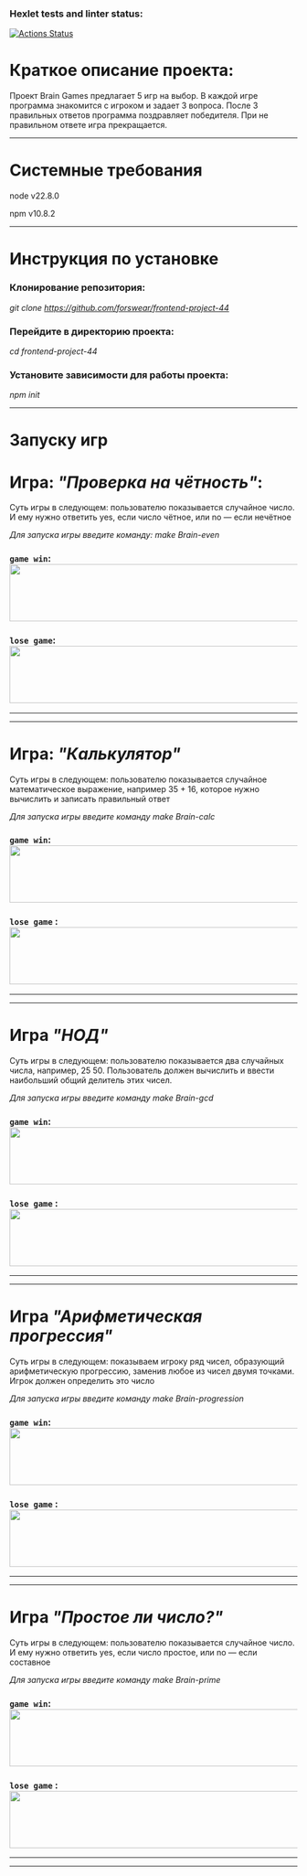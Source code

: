 ### Hexlet tests and linter status:
[![Actions Status](https://github.com/forswear/frontend-project-44/actions/workflows/hexlet-check.yml/badge.svg)](https://github.com/forswear/frontend-project-44/actions)


# Краткое описание проекта:
Проект Brain Games предлагает 5 игр на выбор. В каждой игре программа знакомится с игроком и задает 3 вопроса. После 3 правильных ответов программа поздравляет победителя. При не правильном ответе игра прекращается.

---

# Системные требования

node v22.8.0

npm  v10.8.2

---

# Инструкция по установке

### Клонирование репозитория:  
_git clone https://github.com/forswear/frontend-project-44_
### Перейдите в директорию проекта: 
_cd frontend-project-44_
### Установите зависимости для работы проекта: 
_npm init_

---

# Запуску игр

# **Игра: _"Проверка на чётность"_**:   
Суть игры в следующем: пользователю показывается случайное число. И ему нужно ответить yes, если число чётное, или no — если нечётное

*Для запуска игры введите команду: _make Brain-even_*


### `game win`: <a href="https://asciinema.org/a/azzpllBsI7hstIAcVTe9lZIyE" target="_blank"><img src="https://asciinema.org/a/azzpllBsI7hstIAcVTe9lZIyE.svg" width="1000" height="100" /></a>

### `lose game`: <a href="https://asciinema.org/a/2YdMmeWm3Q605sAd5Phnp5L4j" target="_blank"><img src="https://asciinema.org/a/2YdMmeWm3Q605sAd5Phnp5L4j.svg" width="1000" height="100" /></a>

---
---


# **Игра: _"Калькулятор"_**  
Суть игры в следующем: пользователю показывается случайное математическое выражение, например 35 + 16, которое нужно вычислить и записать правильный ответ

*Для запуска игры введите команду make Brain-calc*

### `game win`:  <a href="https://asciinema.org/a/MafTXdRKf9uAhu87xSsjNz6jq" target="_blank"><img src="https://asciinema.org/a/MafTXdRKf9uAhu87xSsjNz6jq.svg" width="1000" height="100" /></a>

### `lose game` : <a href="https://asciinema.org/a/yk73ReIldb2O0NtshbzwLnIns" target="_blank"><img src="https://asciinema.org/a/yk73ReIldb2O0NtshbzwLnIns.svg" width="1000" height="100" /></a> 

---
---


# **Игра _"НОД"_** 
Суть игры в следующем: пользователю показывается два случайных числа, например, 25 50. Пользователь должен вычислить и ввести наибольший общий делитель этих чисел.

*Для запуска игры введите команду make Brain-gcd*


### `game win`: <a href="https://asciinema.org/a/0NnCkwr0arUXcvvnRcSAa8APx" target="_blank"><img src="https://asciinema.org/a/0NnCkwr0arUXcvvnRcSAa8APx.svg" width="1000" height="100" /></a>

### `lose game` : <a href="https://asciinema.org/a/FZtRU1gQ3EJushN1luWNhOaJm" target="_blank"><img src="https://asciinema.org/a/FZtRU1gQ3EJushN1luWNhOaJm.svg" width="1000" height="100" /></a>

---
---


# **Игра  _"Арифметическая прогрессия"_**
Суть игры в следующем: показываем игроку ряд чисел, образующий арифметическую прогрессию, заменив любое из чисел двумя точками. Игрок должен определить это число
  
*Для запуска игры введите команду make Brain-progression*


### `game win`: <a href="https://asciinema.org/a/1Wa8Tq4qZugXUn23TKZDbjb08" target="_blank"><img src="https://asciinema.org/a/1Wa8Tq4qZugXUn23TKZDbjb08.svg" width="1000" height="100" /></a>

### `lose game` : <a href="https://asciinema.org/a/1WSxbliq2EQOHmGIukpxLnN7c" target="_blank"><img src="https://asciinema.org/a/1WSxbliq2EQOHmGIukpxLnN7c.svg" width="1000" height="100" /></a>

---
---


# **Игра _"Простое ли число?"_** 
Суть игры в следующем: пользователю показывается случайное число. И ему нужно ответить yes, если число простое, или no — если составное

*Для запуска игры введите команду make Brain-prime*


### `game win`:  <a href="https://asciinema.org/a/nuC7HKbLv9acY9SyzvtzIGlLK" target="_blank"><img src="https://asciinema.org/a/nuC7HKbLv9acY9SyzvtzIGlLK.svg" width="1000" height="100" /></a>

### `lose game` :  <a href="https://asciinema.org/a/pPenQvz1J6e3v2BbqunMTPu8v" target="_blank"><img src="https://asciinema.org/a/pPenQvz1J6e3v2BbqunMTPu8v.svg" width="1000" height="100" /></a>

---
---
